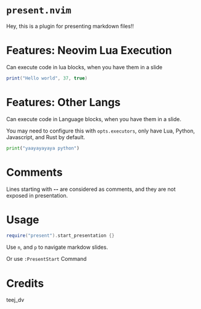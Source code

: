 # `present.nvim`

Hey, this is a plugin for presenting markdown files!!

# Features: Neovim Lua Execution

Can execute code in lua blocks, when you have them in a slide

```lua
print("Hello world", 37, true)
```

# Features: Other Langs

Can execute code in Language blocks, when you have them in a slide.

You may need to configure this with `opts.executors`, only have Lua, Python, Javascript, and Rust by default.

```python
print("yaayayayaya python")
```

# Comments

Lines starting with **--** are considered as comments, and they are not exposed
in presentation.

# Usage

```lua
require("present").start_presentation {}
```

Use `n`, and `p` to navigate markdow slides.

Or use `:PresentStart` Command

# Credits

teej_dv
